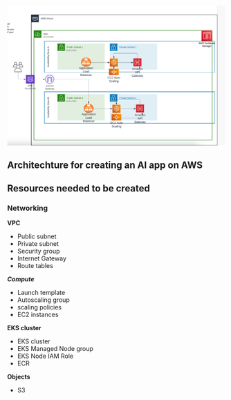 ![alt text](image.png)

## Architechture for creating an AI app on AWS

## Resources needed to be created

### Networking

**VPC**

- Public subnet
- Private subnet
- Security group
- Internet Gateway
- Route tables

***Compute***

- Launch template
- Autoscaling group
- scaling policies
- EC2 instances


**EKS cluster**
- EKS cluster
- EKS Managed Node group
- EKS Node IAM Role
- ECR

**Objects**
- S3





